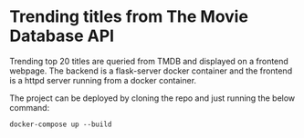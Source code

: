 # Trending titles from The Movie Database API

Trending top 20 titles are queried from TMDB and displayed on a frontend webpage. The backend is a flask-server docker container and the frontend is a httpd server running from a docker container. 

The project can be deployed by cloning the repo and just running the below command:

```
docker-compose up --build
```


